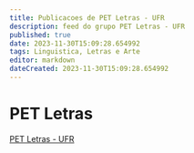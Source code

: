 ```yaml
---
title: Publicacoes de PET Letras - UFR 
description: feed do grupo PET Letras - UFR
published: true
date: 2023-11-30T15:09:28.654992
tags: Linguistica, Letras e Arte
editor: markdown
dateCreated: 2023-11-30T15:09:28.654992
---
```


# PET Letras
[PET Letras - UFR](/grupo/172PETLetrasUFR.md)